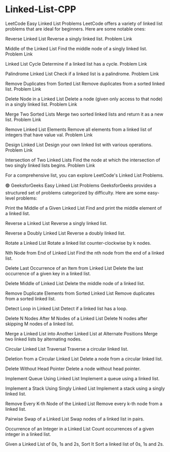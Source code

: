 # Linked-List-CPP

LeetCode Easy Linked List Problems
LeetCode offers a variety of linked list problems that are ideal for beginners. Here are some notable ones:

Reverse Linked List
Reverse a singly linked list.
Problem Link

Middle of the Linked List
Find the middle node of a singly linked list.
Problem Link

Linked List Cycle
Determine if a linked list has a cycle.
Problem Link

Palindrome Linked List
Check if a linked list is a palindrome.
Problem Link

Remove Duplicates from Sorted List
Remove duplicates from a sorted linked list.
Problem Link

Delete Node in a Linked List
Delete a node (given only access to that node) in a singly linked list.
Problem Link

Merge Two Sorted Lists
Merge two sorted linked lists and return it as a new list.
Problem Link

Remove Linked List Elements
Remove all elements from a linked list of integers that have value val.
Problem Link

Design Linked List
Design your own linked list with various operations.
Problem Link

Intersection of Two Linked Lists
Find the node at which the intersection of two singly linked lists begins.
Problem Link

For a comprehensive list, you can explore LeetCode's Linked List Problems.

🟢 GeeksforGeeks Easy Linked List Problems
GeeksforGeeks provides a structured set of problems categorized by difficulty. Here are some easy-level problems:

Print the Middle of a Given Linked List
Find and print the middle element of a linked list.

Reverse a Linked List
Reverse a singly linked list.

Reverse a Doubly Linked List
Reverse a doubly linked list.

Rotate a Linked List
Rotate a linked list counter-clockwise by k nodes.

Nth Node from End of Linked List
Find the nth node from the end of a linked list.

Delete Last Occurrence of an Item from Linked List
Delete the last occurrence of a given key in a linked list.

Delete Middle of Linked List
Delete the middle node of a linked list.

Remove Duplicate Elements from Sorted Linked List
Remove duplicates from a sorted linked list.

Detect Loop in Linked List
Detect if a linked list has a loop.

Delete N Nodes After M Nodes of a Linked List
Delete N nodes after skipping M nodes of a linked list.

Merge a Linked List into Another Linked List at Alternate Positions
Merge two linked lists by alternating nodes.

Circular Linked List Traversal
Traverse a circular linked list.

Deletion from a Circular Linked List
Delete a node from a circular linked list.

Delete Without Head Pointer
Delete a node without head pointer.

Implement Queue Using Linked List
Implement a queue using a linked list.

Implement a Stack Using Singly Linked List
Implement a stack using a singly linked list.

Remove Every K-th Node of the Linked List
Remove every k-th node from a linked list.

Pairwise Swap of a Linked List
Swap nodes of a linked list in pairs.

Occurrence of an Integer in a Linked List
Count occurrences of a given integer in a linked list.

Given a Linked List of 0s, 1s and 2s, Sort It
Sort a linked list of 0s, 1s and 2s.
